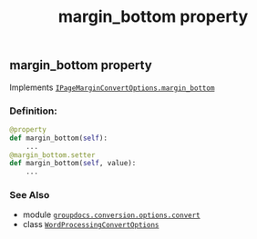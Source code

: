 ﻿---
title: margin_bottom property
second_title: GroupDocs.Conversion for Python via .NET API References
description: 
type: docs
weight: 70
url: /python-net/groupdocs.conversion.options.convert/wordprocessingconvertoptions/margin_bottom/
is_root: false
---

## margin_bottom property


Implements [`IPageMarginConvertOptions.margin_bottom`](/conversion/python-net/groupdocs.conversion.options.convert/ipagemarginconvertoptions#margin_bottom)
### Definition:
```python
@property
def margin_bottom(self):
    ...
@margin_bottom.setter
def margin_bottom(self, value):
    ...
```

### See Also
* module [`groupdocs.conversion.options.convert`](../../)
* class [`WordProcessingConvertOptions`](/conversion/python-net/groupdocs.conversion.options.convert/wordprocessingconvertoptions)

